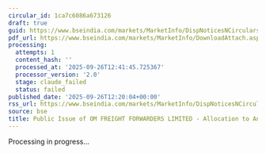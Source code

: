 ```yaml
---
circular_id: 1ca7c6086a673126
draft: true
guid: https://www.bseindia.com/markets/MarketInfo/DispNoticesNCirculars.aspx?Noticeid={CA02CBD6-6009-4D9B-A9CC-489CEECB8927}&noticeno=20250926-48&dt=09/26/2025&icount=48&totcount=50&flag=0
pdf_url: https://www.bseindia.com/markets/MarketInfo/DownloadAttach.aspx?id=20250926-48&attachedId=031efd40-e01d-48a4-96e8-c13b92833e66
processing:
  attempts: 1
  content_hash: ''
  processed_at: '2025-09-26T12:41:45.725367'
  processor_version: '2.0'
  stage: claude_failed
  status: failed
published_date: '2025-09-26T12:20:04+00:00'
rss_url: https://www.bseindia.com/markets/MarketInfo/DispNoticesNCirculars.aspx?Noticeid={CA02CBD6-6009-4D9B-A9CC-489CEECB8927}&noticeno=20250926-48&dt=09/26/2025&icount=48&totcount=50&flag=0
source: bse
title: Public Issue of OM FREIGHT FORWARDERS LIMITED - Allocation to Anchor Investors
---
```


Processing in progress...